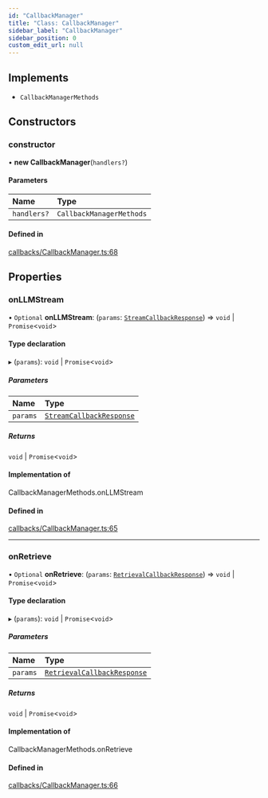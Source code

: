 ```yaml
---
id: "CallbackManager"
title: "Class: CallbackManager"
sidebar_label: "CallbackManager"
sidebar_position: 0
custom_edit_url: null
---
```


## Implements

- `CallbackManagerMethods`

## Constructors

### constructor

• **new CallbackManager**(`handlers?`)

#### Parameters

| Name | Type |
| :------ | :------ |
| `handlers?` | `CallbackManagerMethods` |

#### Defined in

[callbacks/CallbackManager.ts:68](https://github.com/run-llama/LlamaIndexTS/blob/79a7212/packages/core/src/callbacks/CallbackManager.ts#L68)

## Properties

### onLLMStream

• `Optional` **onLLMStream**: (`params`: [`StreamCallbackResponse`](../interfaces/StreamCallbackResponse.md)) => `void` \| `Promise`<`void`\>

#### Type declaration

▸ (`params`): `void` \| `Promise`<`void`\>

##### Parameters

| Name | Type |
| :------ | :------ |
| `params` | [`StreamCallbackResponse`](../interfaces/StreamCallbackResponse.md) |

##### Returns

`void` \| `Promise`<`void`\>

#### Implementation of

CallbackManagerMethods.onLLMStream

#### Defined in

[callbacks/CallbackManager.ts:65](https://github.com/run-llama/LlamaIndexTS/blob/79a7212/packages/core/src/callbacks/CallbackManager.ts#L65)

___

### onRetrieve

• `Optional` **onRetrieve**: (`params`: [`RetrievalCallbackResponse`](../interfaces/RetrievalCallbackResponse.md)) => `void` \| `Promise`<`void`\>

#### Type declaration

▸ (`params`): `void` \| `Promise`<`void`\>

##### Parameters

| Name | Type |
| :------ | :------ |
| `params` | [`RetrievalCallbackResponse`](../interfaces/RetrievalCallbackResponse.md) |

##### Returns

`void` \| `Promise`<`void`\>

#### Implementation of

CallbackManagerMethods.onRetrieve

#### Defined in

[callbacks/CallbackManager.ts:66](https://github.com/run-llama/LlamaIndexTS/blob/79a7212/packages/core/src/callbacks/CallbackManager.ts#L66)
